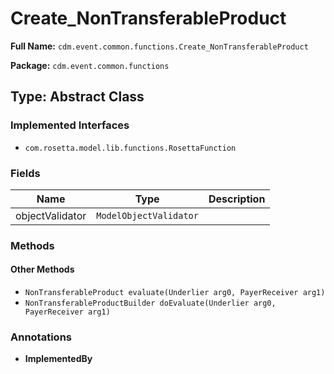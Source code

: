 # Create_NonTransferableProduct

**Full Name:** `cdm.event.common.functions.Create_NonTransferableProduct`

**Package:** `cdm.event.common.functions`

## Type: Abstract Class

### Implemented Interfaces

- `com.rosetta.model.lib.functions.RosettaFunction`

### Fields

| Name | Type | Description |
|------|------|-------------|
| objectValidator | `ModelObjectValidator` |  |

### Methods

#### Other Methods

- `NonTransferableProduct evaluate(Underlier arg0, PayerReceiver arg1)`
- `NonTransferableProductBuilder doEvaluate(Underlier arg0, PayerReceiver arg1)`

### Annotations

- **ImplementedBy**

